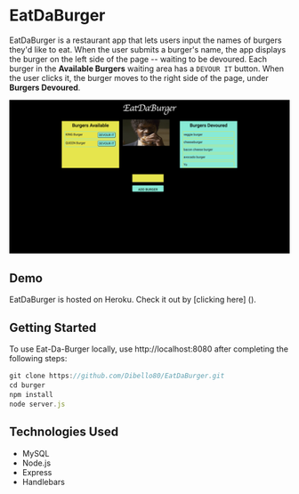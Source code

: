 # EatDaBurger 

EatDaBurger is a restaurant app that lets users input the names of burgers they'd like to eat. When the user submits a burger's name, the app displays the burger on the left side of the page -- waiting to be devoured. Each burger in the **Available Burgers** waiting area has a `DEVOUR IT` button. When the user clicks it, the burger moves to the right side of the page, under **Burgers Devoured**.

![burger-app](public/assets/img/Pulpburgershoot.png)

## Demo

EatDaBurger is hosted on Heroku. Check it out by [clicking here]
().

## Getting Started

To use Eat-Da-Burger locally, use http://localhost:8080 after completing the following steps:

```js
git clone https://github.com/Dibello80/EatDaBurger.git
cd burger
npm install
node server.js
```

## Technologies Used

* MySQL
* Node.js
* Express
* Handlebars
